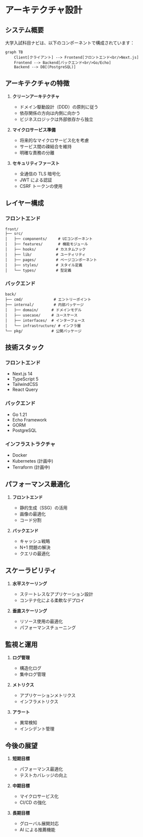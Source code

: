 # アーキテクチャ設計

## システム概要

大学入試科目ナビは、以下のコンポーネントで構成されています：

```mermaid
graph TB
    Client[クライアント] --> Frontend[フロントエンド<br/>Next.js]
    Frontend --> Backend[バックエンド<br/>Go/Echo]
    Backend --> DB[(PostgreSQL)]
```

## アーキテクチャの特徴

1. **クリーンアーキテクチャ**

   - ドメイン駆動設計（DDD）の原則に従う
   - 依存関係の方向は内側に向かう
   - ビジネスロジックは外部依存から独立

2. **マイクロサービス準備**

   - 将来的なマイクロサービス化を考慮
   - サービス間の疎結合を維持
   - 明確な責務の分離

3. **セキュリティファースト**
   - 全通信の TLS 暗号化
   - JWT による認証
   - CSRF トークンの使用

## レイヤー構成

### フロントエンド

```
front/
├── src/
│   ├── components/     # UIコンポーネント
│   ├── features/       # 機能モジュール
│   ├── hooks/         # カスタムフック
│   ├── lib/           # ユーティリティ
│   ├── pages/         # ページコンポーネント
│   ├── styles/        # スタイル定義
│   └── types/         # 型定義
```

### バックエンド

```
back/
├── cmd/              # エントリーポイント
├── internal/         # 内部パッケージ
│   ├── domain/      # ドメインモデル
│   ├── usecase/     # ユースケース
│   ├── interfaces/  # インターフェース
│   └── infrastructure/ # インフラ層
└── pkg/             # 公開パッケージ
```

## 技術スタック

### フロントエンド

- Next.js 14
- TypeScript 5
- TailwindCSS
- React Query

### バックエンド

- Go 1.21
- Echo Framework
- GORM
- PostgreSQL

### インフラストラクチャ

- Docker
- Kubernetes (計画中)
- Terraform (計画中)

## パフォーマンス最適化

1. **フロントエンド**

   - 静的生成（SSG）の活用
   - 画像の最適化
   - コード分割

2. **バックエンド**
   - キャッシュ戦略
   - N+1 問題の解決
   - クエリの最適化

## スケーラビリティ

1. **水平スケーリング**

   - ステートレスなアプリケーション設計
   - コンテナ化による柔軟なデプロイ

2. **垂直スケーリング**
   - リソース使用の最適化
   - パフォーマンスチューニング

## 監視と運用

1. **ログ管理**

   - 構造化ログ
   - 集中ログ管理

2. **メトリクス**

   - アプリケーションメトリクス
   - インフラメトリクス

3. **アラート**
   - 異常検知
   - インシデント管理

## 今後の展望

1. **短期目標**

   - パフォーマンス最適化
   - テストカバレッジの向上

2. **中期目標**

   - マイクロサービス化
   - CI/CD の強化

3. **長期目標**
   - グローバル展開対応
   - AI による推薦機能
